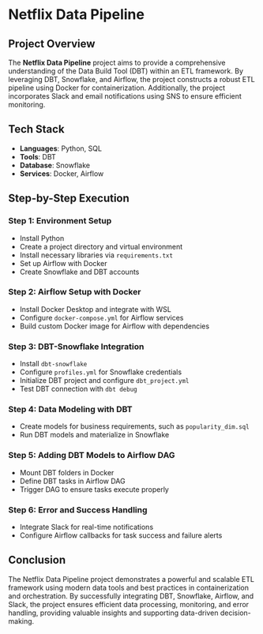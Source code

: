 # Netflix Data Pipeline

## Project Overview

The **Netflix Data Pipeline** project aims to provide a comprehensive understanding of the Data Build Tool (DBT) within an ETL framework. By leveraging DBT, Snowflake, and Airflow, the project constructs a robust ETL pipeline using Docker for containerization. Additionally, the project incorporates Slack and email notifications using SNS to ensure efficient monitoring.

## Tech Stack
- **Languages**: Python, SQL
- **Tools**: DBT
- **Database**: Snowflake
- **Services**: Docker, Airflow

## Step-by-Step Execution

### Step 1: Environment Setup
- Install Python
- Create a project directory and virtual environment
- Install necessary libraries via `requirements.txt`
- Set up Airflow with Docker
- Create Snowflake and DBT accounts

### Step 2: Airflow Setup with Docker
- Install Docker Desktop and integrate with WSL
- Configure `docker-compose.yml` for Airflow services
- Build custom Docker image for Airflow with dependencies

### Step 3: DBT-Snowflake Integration
- Install `dbt-snowflake`
- Configure `profiles.yml` for Snowflake credentials
- Initialize DBT project and configure `dbt_project.yml`
- Test DBT connection with `dbt debug`

### Step 4: Data Modeling with DBT
- Create models for business requirements, such as `popularity_dim.sql`
- Run DBT models and materialize in Snowflake

### Step 5: Adding DBT Models to Airflow DAG
- Mount DBT folders in Docker
- Define DBT tasks in Airflow DAG
- Trigger DAG to ensure tasks execute properly

### Step 6: Error and Success Handling
- Integrate Slack for real-time notifications
- Configure Airflow callbacks for task success and failure alerts

## Conclusion

The Netflix Data Pipeline project demonstrates a powerful and scalable ETL framework using modern data tools and best practices in containerization and orchestration. By successfully integrating DBT, Snowflake, Airflow, and Slack, the project ensures efficient data processing, monitoring, and error handling, providing valuable insights and supporting data-driven decision-making.
